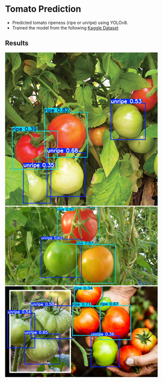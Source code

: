 # Tomato Prediction
* Predicted tomato ripeness (ripe or unripe) using YOLOv8.
* Trained the model from the following [Kaggle Dataset](https://www.kaggle.com/datasets/sumn2u/riped-and-unriped-tomato-dataset)

## Results
<img src="test_result/riped_tomato_18.jpeg" alt="test1" width="500"/>
<img src="test_result/riped_tomato_61.jpeg" alt="test2" width="500"/>
<img src="test_result/riped_tomato_81.jpeg" alt="test3" width="500"/>
